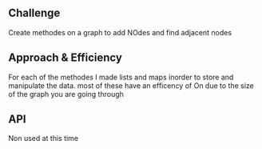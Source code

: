 
## Challenge
Create methodes on a graph to add NOdes and find adjacent nodes

## Approach & Efficiency
For each of the methodes I made lists and maps inorder to store and manipulate the data. most of these have an efficency of
On due to the size of the graph you are going through

## API
Non used at this time

